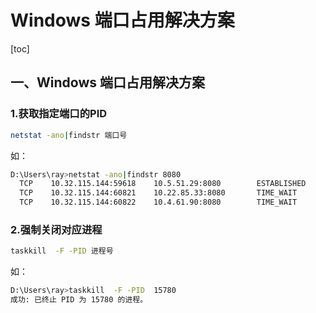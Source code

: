 # Windows 端口占用解决方案

[toc]



## 一、Windows 端口占用解决方案

### 1.获取指定端口的PID

```bash
netstat -ano|findstr 端口号
```

如：

```bash
D:\Users\ray>netstat -ano|findstr 8080
  TCP    10.32.115.144:59618    10.5.51.29:8080        ESTABLISHED     15780
  TCP    10.32.115.144:60821    10.22.85.33:8080       TIME_WAIT       0
  TCP    10.32.115.144:60822    10.4.61.90:8080        TIME_WAIT       0
```





### 2.强制关闭对应进程

```bash
taskkill  -F -PID 进程号
```

如：

```bash
D:\Users\ray>taskkill  -F -PID  15780
成功: 已终止 PID 为 15780 的进程。
```



